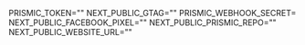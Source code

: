 PRISMIC_TOKEN=""
NEXT_PUBLIC_GTAG=""
PRISMIC_WEBHOOK_SECRET=
NEXT_PUBLIC_FACEBOOK_PIXEL=""
NEXT_PUBLIC_PRISMIC_REPO=""
NEXT_PUBLIC_WEBSITE_URL=""